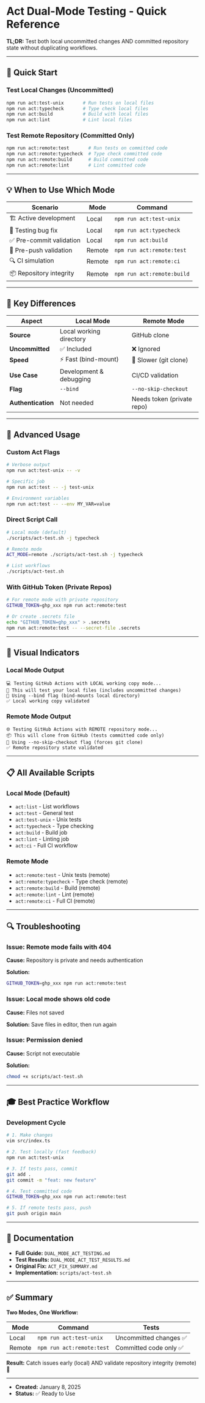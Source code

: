 # Act Dual-Mode Testing - Quick Reference

**TL;DR:** Test both local uncommitted changes AND committed repository state without duplicating workflows.

---

## 🚀 Quick Start

### Test Local Changes (Uncommitted)

```bash
npm run act:test-unix       # Run tests on local files
npm run act:typecheck       # Type check local files
npm run act:build           # Build with local files
npm run act:lint            # Lint local files
```

### Test Remote Repository (Committed Only)

```bash
npm run act:remote:test       # Run tests on committed code
npm run act:remote:typecheck  # Type check committed code
npm run act:remote:build      # Build committed code
npm run act:remote:lint       # Lint committed code
```

---

## 💡 When to Use Which Mode

| Scenario                 | Mode   | Command                    |
| ------------------------ | ------ | -------------------------- |
| 🏗️ Active development    | Local  | `npm run act:test-unix`    |
| 🐛 Testing bug fix       | Local  | `npm run act:typecheck`    |
| ✅ Pre-commit validation | Local  | `npm run act:build`        |
| 🚀 Pre-push validation   | Remote | `npm run act:remote:test`  |
| 🔍 CI simulation         | Remote | `npm run act:remote:ci`    |
| 📦 Repository integrity  | Remote | `npm run act:remote:build` |

---

## 🎯 Key Differences

| Aspect             | Local Mode              | Remote Mode                |
| ------------------ | ----------------------- | -------------------------- |
| **Source**         | Local working directory | GitHub clone               |
| **Uncommitted**    | ✅ Included             | ❌ Ignored                 |
| **Speed**          | ⚡ Fast (bind-mount)    | 🐌 Slower (git clone)      |
| **Use Case**       | Development & debugging | CI/CD validation           |
| **Flag**           | `--bind`                | `--no-skip-checkout`       |
| **Authentication** | Not needed              | Needs token (private repo) |

---

## 🔧 Advanced Usage

### Custom Act Flags

```bash
# Verbose output
npm run act:test-unix -- -v

# Specific job
npm run act:test -- -j test-unix

# Environment variables
npm run act:test -- --env MY_VAR=value
```

### Direct Script Call

```bash
# Local mode (default)
./scripts/act-test.sh -j typecheck

# Remote mode
ACT_MODE=remote ./scripts/act-test.sh -j typecheck

# List workflows
./scripts/act-test.sh
```

### With GitHub Token (Private Repos)

```bash
# For remote mode with private repository
GITHUB_TOKEN=ghp_xxx npm run act:remote:test

# Or create .secrets file
echo "GITHUB_TOKEN=ghp_xxx" > .secrets
npm run act:remote:test -- --secret-file .secrets
```

---

## 🎨 Visual Indicators

### Local Mode Output

```
💻 Testing GitHub Actions with LOCAL working copy mode...
📝 This will test your local files (includes uncommitted changes)
🔧 Using --bind flag (bind-mounts local directory)
✅ Local working copy validated
```

### Remote Mode Output

```
🌐 Testing GitHub Actions with REMOTE repository mode...
📦 This will clone from GitHub (tests committed code only)
🔧 Using --no-skip-checkout flag (forces git clone)
✅ Remote repository state validated
```

---

## 📋 All Available Scripts

### Local Mode (Default)

- `act:list` - List workflows
- `act:test` - General test
- `act:test-unix` - Unix tests
- `act:typecheck` - Type checking
- `act:build` - Build job
- `act:lint` - Linting job
- `act:ci` - Full CI workflow

### Remote Mode

- `act:remote:test` - Unix tests (remote)
- `act:remote:typecheck` - Type check (remote)
- `act:remote:build` - Build (remote)
- `act:remote:lint` - Lint (remote)
- `act:remote:ci` - Full CI (remote)

---

## 🔍 Troubleshooting

### Issue: Remote mode fails with 404

**Cause:** Repository is private and needs authentication

**Solution:**

```bash
GITHUB_TOKEN=ghp_xxx npm run act:remote:test
```

### Issue: Local mode shows old code

**Cause:** Files not saved

**Solution:** Save files in editor, then run again

### Issue: Permission denied

**Cause:** Script not executable

**Solution:**

```bash
chmod +x scripts/act-test.sh
```

---

## 🎓 Best Practice Workflow

### Development Cycle

```bash
# 1. Make changes
vim src/index.ts

# 2. Test locally (fast feedback)
npm run act:test-unix

# 3. If tests pass, commit
git add .
git commit -m "feat: new feature"

# 4. Test committed code
GITHUB_TOKEN=ghp_xxx npm run act:remote:test

# 5. If remote tests pass, push
git push origin main
```

---

## 📖 Documentation

- **Full Guide:** `DUAL_MODE_ACT_TESTING.md`
- **Test Results:** `DUAL_MODE_ACT_TEST_RESULTS.md`
- **Original Fix:** `ACT_FIX_SUMMARY.md`
- **Implementation:** `scripts/act-test.sh`

---

## ✅ Summary

**Two Modes, One Workflow:**

| Mode   | Command                   | Tests                  |
| ------ | ------------------------- | ---------------------- |
| Local  | `npm run act:test-unix`   | Uncommitted changes ✅ |
| Remote | `npm run act:remote:test` | Committed code only ✅ |

**Result:** Catch issues early (local) AND validate repository integrity (remote) 🎉

---

- **Created:** January 8, 2025
- **Status:** ✅ Ready to Use
